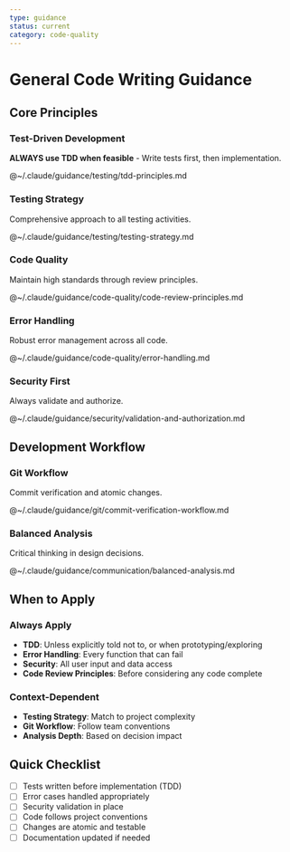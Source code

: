 ```yaml
---
type: guidance
status: current
category: code-quality
---
```


# General Code Writing Guidance

## Core Principles

### Test-Driven Development
**ALWAYS use TDD when feasible** - Write tests first, then implementation.

@~/.claude/guidance/testing/tdd-principles.md

### Testing Strategy
Comprehensive approach to all testing activities.

@~/.claude/guidance/testing/testing-strategy.md

### Code Quality
Maintain high standards through review principles.

@~/.claude/guidance/code-quality/code-review-principles.md

### Error Handling
Robust error management across all code.

@~/.claude/guidance/code-quality/error-handling.md

### Security First
Always validate and authorize.

@~/.claude/guidance/security/validation-and-authorization.md

## Development Workflow

### Git Workflow
Commit verification and atomic changes.

@~/.claude/guidance/git/commit-verification-workflow.md

### Balanced Analysis
Critical thinking in design decisions.

@~/.claude/guidance/communication/balanced-analysis.md

## When to Apply

### Always Apply
- **TDD**: Unless explicitly told not to, or when prototyping/exploring
- **Error Handling**: Every function that can fail
- **Security**: All user input and data access
- **Code Review Principles**: Before considering any code complete

### Context-Dependent
- **Testing Strategy**: Match to project complexity
- **Git Workflow**: Follow team conventions
- **Analysis Depth**: Based on decision impact

## Quick Checklist
- [ ] Tests written before implementation (TDD)
- [ ] Error cases handled appropriately
- [ ] Security validation in place
- [ ] Code follows project conventions
- [ ] Changes are atomic and testable
- [ ] Documentation updated if needed
